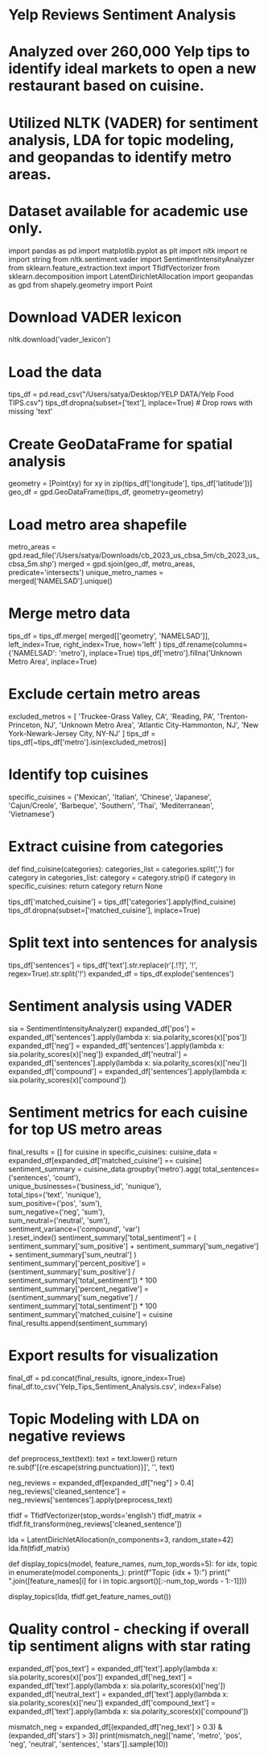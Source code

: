 # Yelp Reviews Sentiment Analysis
# Analyzed over 260,000 Yelp tips to identify ideal markets to open a new restaurant based on cuisine.
# Utilized NLTK (VADER) for sentiment analysis, LDA for topic modeling, and geopandas to identify metro areas.
# Dataset available for academic use only.

import pandas as pd
import matplotlib.pyplot as plt
import nltk
import re
import string
from nltk.sentiment.vader import SentimentIntensityAnalyzer
from sklearn.feature_extraction.text import TfidfVectorizer
from sklearn.decomposition import LatentDirichletAllocation
import geopandas as gpd
from shapely.geometry import Point

# Download VADER lexicon
nltk.download('vader_lexicon')

# Load the data
tips_df = pd.read_csv("/Users/satya/Desktop/YELP DATA/Yelp Food TIPS.csv")
tips_df.dropna(subset=['text'], inplace=True)  # Drop rows with missing 'text'

# Create GeoDataFrame for spatial analysis
geometry = [Point(xy) for xy in zip(tips_df['longitude'], tips_df['latitude'])]
geo_df = gpd.GeoDataFrame(tips_df, geometry=geometry)

# Load metro area shapefile
metro_areas = gpd.read_file('/Users/satya/Downloads/cb_2023_us_cbsa_5m/cb_2023_us_cbsa_5m.shp')
merged = gpd.sjoin(geo_df, metro_areas, predicate='intersects')
unique_metro_names = merged['NAMELSAD'].unique()

# Merge metro data
tips_df = tips_df.merge(
    merged[['geometry', 'NAMELSAD']], 
    left_index=True, 
    right_index=True, 
    how='left'
)
tips_df.rename(columns={'NAMELSAD': 'metro'}, inplace=True)
tips_df['metro'].fillna('Unknown Metro Area', inplace=True)

# Exclude certain metro areas
excluded_metros = [
    'Truckee-Grass Valley, CA', 'Reading, PA', 'Trenton-Princeton, NJ',
    'Unknown Metro Area', 'Atlantic City-Hammonton, NJ', 
    'New York-Newark-Jersey City, NY-NJ'
]
tips_df = tips_df[~tips_df['metro'].isin(excluded_metros)]

# Identify top cuisines
specific_cuisines = {'Mexican', 'Italian', 'Chinese', 'Japanese', 'Cajun/Creole', 
                     'Barbeque', 'Southern', 'Thai', 'Mediterranean', 'Vietnamese'}

# Extract cuisine from categories
def find_cuisine(categories):
    categories_list = categories.split(',')
    for category in categories_list:
        category = category.strip()
        if category in specific_cuisines:
            return category
    return None  

tips_df['matched_cuisine'] = tips_df['categories'].apply(find_cuisine)
tips_df.dropna(subset=['matched_cuisine'], inplace=True)

# Split text into sentences for analysis
tips_df['sentences'] = tips_df['text'].str.replace(r'[.!?]', '!', regex=True).str.split('!')
expanded_df = tips_df.explode('sentences')

# Sentiment analysis using VADER
sia = SentimentIntensityAnalyzer()
expanded_df['pos'] = expanded_df['sentences'].apply(lambda x: sia.polarity_scores(x)['pos'])
expanded_df['neg'] = expanded_df['sentences'].apply(lambda x: sia.polarity_scores(x)['neg'])
expanded_df['neutral'] = expanded_df['sentences'].apply(lambda x: sia.polarity_scores(x)['neu'])
expanded_df['compound'] = expanded_df['sentences'].apply(lambda x: sia.polarity_scores(x)['compound'])

# Sentiment metrics for each cuisine for top US metro areas
final_results = []
for cuisine in specific_cuisines:
    cuisine_data = expanded_df[expanded_df['matched_cuisine'] == cuisine]
    sentiment_summary = cuisine_data.groupby('metro').agg(
        total_sentences=('sentences', 'count'),  
        unique_businesses=('business_id', 'nunique'),  
        total_tips=('text', 'nunique'),  
        sum_positive=('pos', 'sum'),  
        sum_negative=('neg', 'sum'),  
        sum_neutral=('neutral', 'sum'),  
        sentiment_variance=('compound', 'var')  
    ).reset_index()
    sentiment_summary['total_sentiment'] = (
            sentiment_summary['sum_positive'] + 
            sentiment_summary['sum_negative'] + 
            sentiment_summary['sum_neutral']
    )
    sentiment_summary['percent_positive'] = (sentiment_summary['sum_positive'] / sentiment_summary['total_sentiment']) * 100
    sentiment_summary['percent_negative'] = (sentiment_summary['sum_negative'] / sentiment_summary['total_sentiment']) * 100
    sentiment_summary['matched_cuisine'] = cuisine
    final_results.append(sentiment_summary)

# Export results for visualization
final_df = pd.concat(final_results, ignore_index=True)
final_df.to_csv('Yelp_Tips_Sentiment_Analysis.csv', index=False)

# Topic Modeling with LDA on negative reviews
def preprocess_text(text):
    text = text.lower()
    return re.sub(f'[{re.escape(string.punctuation)}]', '', text)

neg_reviews = expanded_df[expanded_df["neg"] > 0.4]
neg_reviews['cleaned_sentence'] = neg_reviews['sentences'].apply(preprocess_text)

tfidf = TfidfVectorizer(stop_words='english')
tfidf_matrix = tfidf.fit_transform(neg_reviews['cleaned_sentence'])

lda = LatentDirichletAllocation(n_components=3, random_state=42)
lda.fit(tfidf_matrix)

def display_topics(model, feature_names, num_top_words=5):
    for idx, topic in enumerate(model.components_):
        print(f"Topic {idx + 1}:")
        print(" ".join([feature_names[i] for i in topic.argsort()[:-num_top_words - 1:-1]]))

display_topics(lda, tfidf.get_feature_names_out())

# Quality control - checking if overall tip sentiment aligns with star rating
expanded_df['pos_text'] = expanded_df['text'].apply(lambda x: sia.polarity_scores(x)['pos'])
expanded_df['neg_text'] = expanded_df['text'].apply(lambda x: sia.polarity_scores(x)['neg'])
expanded_df['neutral_text'] = expanded_df['text'].apply(lambda x: sia.polarity_scores(x)['neu'])
expanded_df['compound_text'] = expanded_df['text'].apply(lambda x: sia.polarity_scores(x)['compound'])

mismatch_neg = expanded_df[(expanded_df['neg_text'] > 0.3) & (expanded_df['stars'] > 3)]
print(mismatch_neg[['name', 'metro', 'pos', 'neg', 'neutral', 'sentences', 'stars']].sample(10))
